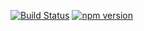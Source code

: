 [![Build Status](https://travis-ci.org/velopert/redux-pender.svg?branch=master)](https://travis-ci.org/velopert/redux-pender)
[![npm version](https://badge.fury.io/js/redux-pender.svg)](https://badge.fury.io/js/redux-pender)